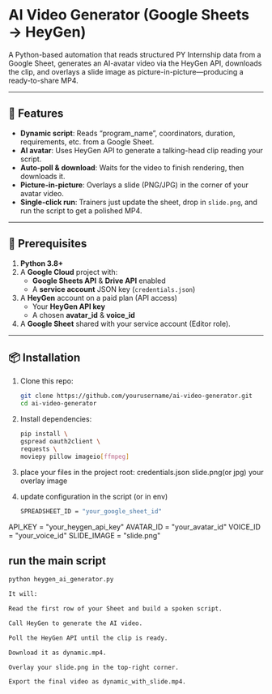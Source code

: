 # AI Video Generator (Google Sheets → HeyGen)

A Python-based automation that reads structured PY Internship data from a Google Sheet, generates an AI-avatar video via the HeyGen API, downloads the clip, and overlays a slide image as picture-in-picture—producing a ready-to-share MP4.

---

## 🚀 Features

- **Dynamic script**: Reads “program_name”, coordinators, duration, requirements, etc. from a Google Sheet.
- **AI avatar**: Uses HeyGen API to generate a talking-head clip reading your script.
- **Auto-poll & download**: Waits for the video to finish rendering, then downloads it.
- **Picture-in-picture**: Overlays a slide (PNG/JPG) in the corner of your avatar video.
- **Single-click run**: Trainers just update the sheet, drop in `slide.png`, and run the script to get a polished MP4.

---

## 📝 Prerequisites

1. **Python 3.8+**  
2. A **Google Cloud** project with:
   - **Google Sheets API** & **Drive API** enabled  
   - A **service account** JSON key (`credentials.json`)  
3. A **HeyGen** account on a paid plan (API access)  
   - Your **HeyGen API key**  
   - A chosen **avatar_id** & **voice_id**  
4. A **Google Sheet** shared with your service account (Editor role).  

---

## 📦 Installation

1. Clone this repo:  
   ```bash
   git clone https://github.com/yourusername/ai-video-generator.git
   cd ai-video-generator

2. Install dependencies:
   ```bash
   pip install \
   gspread oauth2client \
   requests \
   moviepy pillow imageio[ffmpeg]

3. place your files in the project root:
   credentials.json
   slide.png(or jpg) your overlay image

4. update configuration in the script (or in env)
   ```bash
   SPREADSHEET_ID = "your_google_sheet_id"
  API_KEY        = "your_heygen_api_key"
  AVATAR_ID      = "your_avatar_id"
  VOICE_ID       = "your_voice_id"
  SLIDE_IMAGE    = "slide.png"

## run the main script
```bash
python heygen_ai_generator.py

It will:

Read the first row of your Sheet and build a spoken script.

Call HeyGen to generate the AI video.

Poll the HeyGen API until the clip is ready.

Download it as dynamic.mp4.

Overlay your slide.png in the top-right corner.

Export the final video as dynamic_with_slide.mp4.
